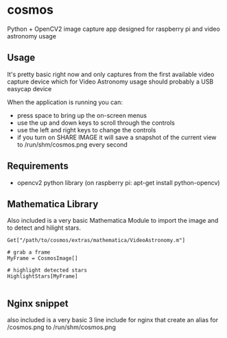 # cosmos
Python + OpenCV2 image capture app designed for raspberry pi and video astronomy usage

## Usage

It's pretty basic right now and only captures from the first available video capture device which for Video Astronomy usage should probably a USB easycap device

When the application is running you can:
- press space to bring up the on-screen menus
- use the up and down keys to scroll through the controls
- use the left and right keys to change the controls
- if you turn on SHARE IMAGE it will save a snapshot of the current view to /run/shm/cosmos.png every second


## Requirements
- opencv2 python library (on raspberry pi: apt-get install python-opencv)

## Mathematica Library

Also included is a very basic Mathematica Module to import the image and to detect and hilight stars.

```
Get["/path/to/cosmos/extras/mathematica/VideoAstronomy.m"]

# grab a frame
MyFrame = CosmosImage[]

# highlight detected stars
HighlightStars[MyFrame]


```

## Nginx snippet

also included is a very basic 3 line include for nginx that create an alias for /cosmos.png to /run/shm/cosmos.png


